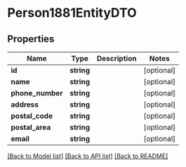 # Person1881EntityDTO

## Properties
Name | Type | Description | Notes
------------ | ------------- | ------------- | -------------
**id** | **string** |  | [optional] 
**name** | **string** |  | [optional] 
**phone_number** | **string** |  | [optional] 
**address** | **string** |  | [optional] 
**postal_code** | **string** |  | [optional] 
**postal_area** | **string** |  | [optional] 
**email** | **string** |  | [optional] 

[[Back to Model list]](../../README.md#documentation-for-models) [[Back to API list]](../../README.md#documentation-for-api-endpoints) [[Back to README]](../../README.md)

